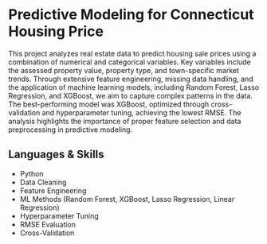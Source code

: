 # Predictive Modeling for Connecticut Housing Price

This project analyzes real estate data to predict housing sale prices using a combination of numerical and categorical variables. Key variables include the assessed property value, property type, and town-specific market trends. Through extensive feature engineering, missing data handling, and the application of machine learning models, including Random Forest, Lasso Regression, and XGBoost, we aim to capture complex patterns in the data. The best-performing model was XGBoost, optimized through cross-validation and hyperparameter tuning, achieving the lowest RMSE. The analysis highlights the importance of proper feature selection and data preprocessing in predictive modeling.

## Languages & Skills
* Python
* Data Cleaning
* Feature Engineering
* ML Methods (Random Forest, XGBoost, Lasso Regression, Linear Regression)
* Hyperparameter Tuning
* RMSE Evaluation
* Cross-Validation
